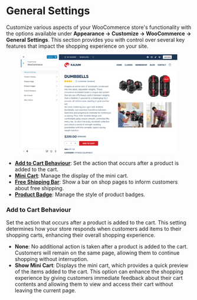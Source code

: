 # General Settings

Customize various aspects of your WooCommerce store's functionality with the options available under **Appearance -> Customize -> WooCommerce -> General Settings**. This section provides you with control over several key features that impact the shopping experience on your site.

<figure><img src="../../../.gitbook/assets/woocommerce-general-settings.jpg" alt=""><figcaption></figcaption></figure>



* [**Add to Cart Behaviour**](./#add-to-cart-behaviour): Set the action that occurs after a product is added to the cart.
* [**Mini Cart**](mini-cart.md): Manage the display of the mini cart.
* [**Free Shipping Bar**](free-shipping-bar.md): Show a bar on shop pages to inform customers about free shipping.
* [**Product Badge**](product-badges.md): Manage the style of product badges.

### Add to Cart Behaviour

Set the action that occurs after a product is added to the cart. This setting determines how your store responds when customers add items to their shopping carts, enhancing their overall shopping experience.

* **None**: No additional action is taken after a product is added to the cart. Customers will remain on the same page, allowing them to continue shopping without interruption.
* **Show Mini Cart**: Displays the mini cart, which provides a quick preview of the items added to the cart. This option can enhance the shopping experience by giving customers immediate feedback about their cart contents and allowing them to view and access their cart without leaving the current page.

